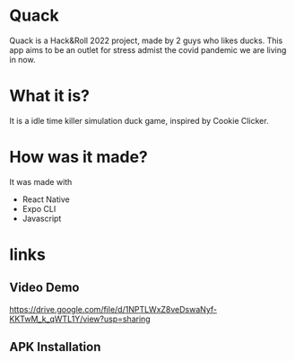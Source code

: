 # Quack
Quack is a Hack&Roll 2022 project, made by 2 guys who likes ducks. This app aims to be an outlet for stress admist the covid pandemic we are living in now.

# What it is?
It is a idle time killer simulation duck game, inspired by Cookie Clicker.

# How was it made?
It was made with 
- React Native
- Expo CLI
- Javascript

# links
## Video Demo
https://drive.google.com/file/d/1NPTLWxZ8veDswaNyf-KKTwM_k_qWTL1Y/view?usp=sharing
## APK Installation


